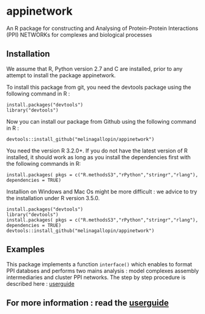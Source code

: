 # appinetwork
An R package for constructing and Analysing of Protein-Protein Interactions (PPI) NETWORKs for complexes and biological processes


## Installation

We assume that R, Python version 2.7 and C are installed, prior to any attempt to install the package appinetwork. 

To install this package from git, you need the devtools package using the following command in R :

    install.packages("devtools")
    library("devtools")
    
Now you can install our package from Github using the following command in R :

    devtools::install_github("melinagallopin/appinetwork")

You need the version R 3.2.0+. If you do not have the latest version of R installed, it should work as long as you install the dependencies first with the following commands in R:

    install.packages( pkgs = c("R.methodsS3","rPython","stringr","rlang"), dependencies = TRUE)
    
Installion on Windows and Mac Os might be more difficult : we advice to try the installation under R version 3.5.0.      
    
    install.packages("devtools")
    library("devtools")
    install.packages( pkgs = c("R.methodsS3","rPython","stringr","rlang"), dependencies = TRUE)
    devtools::install_github("melinagallopin/appinetwork")

## Examples

This package implements a function `interface()` which enables to format PPI databses and performs two mains analysis : model complexes assembly intermediaries and cluster PPI networks. The step by step procedure is described here : [userguide](https://github.com/melinagallopin/data/blob/master/userguide.pdf)



## For more information : read the  [userguide](https://github.com/melinagallopin/data/blob/master/userguide.pdf)

